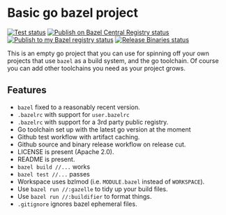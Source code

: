 # Basic go bazel project

[![Test status](https://github.com/filmil/bazel-go-basic/workflows/Test/badge.svg)](https://github.com/filmil/bazel-go-basic/actions/workflows/test.yml)
[![Publish on Bazel Central Registry status](https://github.com/filmil/bazel-go-basic/workflows/Publish%20on%20Bazel%20Central%20Registry/badge.svg)](https://github.com/filmil/bazel-go-basic/actions/workflows/publish-bcr.yml)
[![Publish to my Bazel registry status](https://github.com/filmil/bazel-go-basic/workflows/Publish%20to%20my%20Bazel%20registry/badge.svg)](https://github.com/filmil/bazel-go-basic/actions/workflows/publish.yml)
[![Release Binaries status](https://github.com/filmil/bazel-go-basic/workflows/Release%20Binaries/badge.svg)](https://github.com/filmil/bazel-go-basic/actions/workflows/release.yml)

This is an empty go project that you can use for spinning off your own projects
that use `bazel` as a build system, and the go toolchain.  Of course you can add
other toolchains you need as your project grows.

## Features

- `bazel` fixed to a reasonably recent version.
- `.bazelrc` with support for `user.bazelrc`
- `.bazelrc` with support for a 3rd party public registry.
- Go toolchain set up with the latest go version at the moment
- Github test workflow with artifact caching.
- Github source and binary release workflow on release cut.
- LICENSE is present (Apache 2.0).
- README is present.
- `bazel build //...` works
- `bazel test //...` passes
- Workspace uses bzlmod (i.e. `MODULE.bazel` instead of `WORKSPACE`).
- Use `bazel run //:gazelle` to tidy up your build files.
- Use `bazel run //:buildifier` to format things.
- `.gitignore` ignores bazel ephemeral files.
